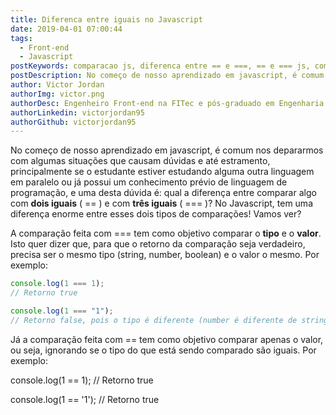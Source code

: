```yaml
---
title: Diferenca entre iguais no Javascript
date: 2019-04-01 07:00:44
tags:
  - Front-end
  - Javascript
postKeywords: comparacao js, diferenca entre == e ===, == e === js, comparacao js, como comparar tipo js
postDescription: No começo de nosso aprendizado em javascript, é comum nos depararmos com algumas situações que causam dúvidas e até estramento, principalmente se o estudante estiver estudando alguma outra linguagem em paralelo ou já possui um conhecimento prévio de linguagem de programação, e uma desta dúvida é qual a diferença entre comparar algo com dois iguais ( == ) e com três iguais ( === )? No Javascript, tem uma diferença enorme entre esses dois tipos de comparações! Vamos ver?
author: Victor Jordan
authorImg: victor.png
authorDesc: Engenheiro Front-end na FITec e pós-graduado em Engenharia de Software pela PUC-MG e formado em Banco de Dados pela Fatec, apaixonado por usabilidade, performance e UX!
authorLinkedin: victorjordan95
authorGithub: victorjordan95
---
```


No começo de nosso aprendizado em javascript, é comum nos depararmos com algumas situações que causam dúvidas e até estramento, principalmente se o estudante estiver estudando alguma outra linguagem em paralelo ou já possui um conhecimento prévio de linguagem de programação, e uma desta dúvida é: qual a diferença entre comparar algo com **dois iguais** ( == ) e com **três iguais** ( === )?
No Javascript, tem uma diferença enorme entre esses dois tipos de comparações! Vamos ver?

<!-- more -->

A comparação feita com === tem como objetivo comparar o **tipo** e o **valor**. Isto quer dizer que, para que o retorno da comparação seja verdadeiro, precisa ser o mesmo tipo (string, number, boolean) e o valor o mesmo. Por exemplo:

```javascript
console.log(1 === 1);
// Retorno true

console.log(1 === "1");
// Retorno false, pois o tipo é diferente (number é diferente de string)
```

Já a comparação feita com == tem como objetivo comparar apenas o valor, ou seja, ignorando se o tipo do que está sendo comparado são iguais. Por exemplo:

console.log(1 == 1);
// Retorno true

console.log(1 == '1');
// Retorno true

```

```
